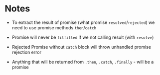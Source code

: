# Notes

- To extract the result of promise (what promise `resolved`/`rejected`) we need to use promise methods `then`/`catch`

- Promise will never be `filfilled` if we not calling result (with `resolve`)

- Rejected Promise without `catch` block will throw unhandled promise rejection error

- Anything that will be returned from `.then`, `.catch`, `.finally` - will be a promise